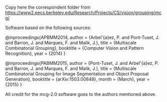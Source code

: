 Copy here the correspondent folder from
https://www2.eecs.berkeley.edu/Research/Projects/CS/vision/grouping/mcg/

Software based on the following sources:

@inproceedings{APBMM2014,
  author = {Arbel\'{a}ez, P. and Pont-Tuset, J. and Barron, J. and Marques, F. and Malik, J.},
  title = {Multiscale Combinatorial Grouping},
  booktitle = {Computer Vision and Pattern Recognition},
  year = {2014}
}

@inproceedings{PABMM2015,
  author = {Pont-Tuset, J. and Arbel\'{a}ez, P. and Barron, J. and Marques, F. and Malik, J.},
  title = {Multiscale Combinatorial Grouping for Image Segmentation and Object Proposal Generation},
  booktitle = {arXiv:1503.00848},
 month = {March},
  year = {2015}
}

All credit for the mcg-2.0 software goes to the authors mentioned above.
